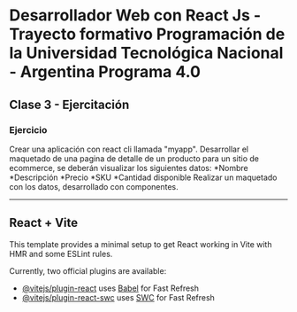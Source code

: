 # Desarrollador Web con React Js - Trayecto formativo Programación de la Universidad Tecnológica Nacional - Argentina Programa 4.0

## Clase 3 - Ejercitación

### Ejercicio

Crear una aplicación con react cli llamada "myapp".
Desarrollar el maquetado de una pagina de detalle de un producto para un sitio de
ecommerce, se deberán visualizar los siguientes datos:
    *Nombre
    *Descripción
    *Precio
    *SKU
    *Cantidad disponible
Realizar un maquetado con los datos, desarrollado con componentes.

---

## React + Vite

This template provides a minimal setup to get React working in Vite with HMR and some ESLint rules.

Currently, two official plugins are available:

- [@vitejs/plugin-react](https://github.com/vitejs/vite-plugin-react/blob/main/packages/plugin-react/README.md) uses [Babel](https://babeljs.io/) for Fast Refresh
- [@vitejs/plugin-react-swc](https://github.com/vitejs/vite-plugin-react-swc) uses [SWC](https://swc.rs/) for Fast Refresh
